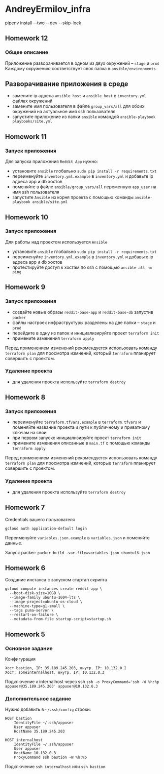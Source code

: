 # AndreyErmilov_infra


 pipenv install --two --dev --skip-lock


## Homework 12

### Общее описание
Приложение разворачивается в одном из двух окружений – `stage` и `prod`
Каждому окружению соответствует своя папка в `ansible/environments`

## Разворачивание приложения в среде

- замените ip адреса `ansible_host` и `ansible_host` в `inventory.yml` файлах окружений
- замените имя пользователя в файле `group_vars/all` для обоих окружений на актуальное имя ssh пользователя
- запустите приложение из папки `ansible` командой `ansible-playbook playbooks/site.yml`

## Homework 11

### Запуск приложения
Для запуска приложения `Reddit App` нужно:

- установите `ansible` глобально `sudo pip install -r requirements.txt`
- переименуйте `inventory.yml.example` в `inventory.yml` и добавьте ip адреса app и db хостов
- поменяйте в файле `ansible/group_vars/all` переменную `app_user` на имя ssh пользователя
- запустите `Ansible` из корня проекта с помощью команды `ansible-playbook ansible/site.yml`

## Homework 10

### Запуск приложения
Для работы над проектом используется `Ansible`

- установите `ansible` глобально `sudo pip install -r requirements.txt`
- переименуйте `inventory.yml.example` в `inventory.yml` и добавьте ip адреса app и db хостов
- протестируйте доступ к хостам по ssh с помощью `ansible all -m ping `

## Homework 9

### Запуск приложения

- создайте новые образы `reddit-base-app` и `reddit-base-db` запустив `packer`
- файлы настроек инфраструктуры разделены на две папки – `stage` и `prod`
- перейдите в одну из папок и инициализируйте проект `terraform init`
- примените изменения `terraform apply`

Перед применением изменений рекомендуется использовать команду `terraform plan` для просмотра измнений, который `terraform` планирует совершить с проектом.

### Удаление проекта
- для удаления проекта используйте `terraform destroy`

## Homework 8

### Запуск приложения

- переименуйте `terraform.tfvars.example` в `terraform.tfvars` и поменяйте название проекта и пути к публичному и приватному ключам на свои
- при первом запуске инициализируйте проект `terraform init`
- примените изменения описанные в `main.tf` с помощью команды `terraform apply`

Перед применением изменений рекомендуется использовать команду `terraform plan` для просмотра измнений, которые `terraform` планирует совершить с проектом.

### Удаление проекта
- для удаления проекта используйте `terraform destroy`

## Homework 7

Credentials вашего пользователя

```
gcloud auth application-default login
```

Переименуйте `variables.json.example` в `variables.json` и поменяйте данные.

Запуск packer:
```packer build -var-file=variables.json ubuntu16.json```

## Homework 6

Cоздание инстанса с запуском стартап скрипта

```
gcloud compute instances create reddit-app \
  --boot-disk-size=10GB \
  --image-family ubuntu-1604-lts \
  --image-project=ubuntu-os-cloud \
  --machine-type=g1-small \
  --tags puma-server \
  --restart-on-failure \
  --metadata-from-file startup-script=startup.sh
```

## Homework 5

### Основное задание

Конфигурация

```
Хост bastion, IP: 35.189.245.203, внутр. IP: 10.132.0.2
Хост: someinternalhost, внутр. IP: 10.132.0.3
```

Подключение к internalhost через ssh
``ssh -o ProxyCommand='ssh -W %h:%p appuser@35.189.245.203' appuser@10.132.0.3``

### Дополнительное задание

Нужно добавить в `~/.ssh/config` строки:
```
HOST bastion
    IdentityFile ~/.ssh/appuser
    User appuser
    HostName 35.189.245.203

HOST internalhost
    IdentityFile ~/.ssh/appuser
    User appuser
    HostName 10.132.0.3
    ProxyCommand ssh bastion -W %h:%p
```

Подключение
``ssh internalhost`` или ``ssh bastion``

